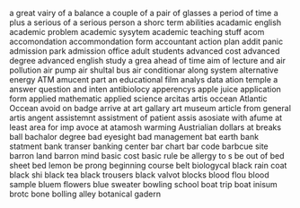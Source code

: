 a great vairy of
a balance
a couple of
a pair of glasses
a period of time
a plus
a serious of
a serious person
a shorc term
abilities
acadamic english
academic problem
academic sysytem
academic teaching stuff
acom
accomondation 
accommondation form
accountant
action plan
addit panic
admission park
admission office
adult students
advanced cost
advanced degree
advanced english study
a grea
ahead of time
aim of lecture
and
air pollution
air pump
air shultal bus
air conditionar
along system
alternative energy
ATM
amucent part
an educational film
analys data
ation temple
a
answer question
and inten
antibiolocy
apperencys
apple juice
application form
applied mathematic
applied science
arcitas
artis occean
Atlantic Occean
avoid 
on badge
arrive at
art gallary
art museum
article from general
artis
angent 
assistemnt
assistment of patient
assis
asosiate with
afume
at least
area for imp
avoce
at 
atamosh warming
Austrialian dollars
at
breaks
ball
bachalor degree
bad eyesight
bad management
bat earth
bank statment
bank transer
banking center
bar chart
bar code
barbcue site
barron land
barron mind
basic cost
basic rule
be allergy to s
be out of 
bed sheet
bed lemon
be prong
beginning course
belt
biologycal 
black rain coat
black shi
black tea
black trousers
black valvot
blocks
blood flou
blood sample
bluem flowers
blue sweater
bowling school
boat trip
boat inisum
brotc
bone
bolling alley
botanical gadern